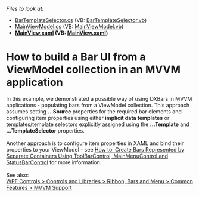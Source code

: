 <!-- default file list -->
*Files to look at*:

* [BarTemplateSelector.cs](./CS/DXSample/Common/BarTemplateSelector.cs) (VB: [BarTemplateSelector.vb](./VB/DXSample/Common/BarTemplateSelector.vb))
* [MainViewModel.cs](./CS/DXSample/ViewModels/MainViewModel.cs) (VB: [MainViewModel.vb](./VB/DXSample/ViewModels/MainViewModel.vb))
* **[MainView.xaml](./CS/DXSample/Views/MainView.xaml) (VB: [MainView.xaml](./VB/DXSample/Views/MainView.xaml))**
<!-- default file list end -->
# How to build a Bar UI from a ViewModel collection in an MVVM application


<p>In this example, we demonstrated a possible way of using DXBars in MVVM applications - populating bars from a ViewModel collection. This approach assumes setting <strong>...Source</strong> properties for the required bar elements and configuring item properties using either <strong>implicit data templates</strong> or templates/template selectors explicitly assigned using the <strong>...Template</strong> and <strong>...TemplateSelector</strong> properties.<br><br>Another approach is to configure item properties in XAML and bind their properties to your ViewModel - see <a href="https://www.devexpress.com/Support/Center/p/T186664">How to: Create Bars Represented by Separate Containers Using ToolBarControl, MainMenuControl and StatusBarControl</a> for more information.<br><br>See also:<br><a href="https://documentation.devexpress.com/WPF/10434/Controls-and-Libraries/Ribbon-Bars-and-Menu/Common-Concepts/MVVM-Support"> WPF Controls > Controls and Libraries > Ribbon, Bars and Menu > Common Features > MVVM Support</a></p>

<br/>


